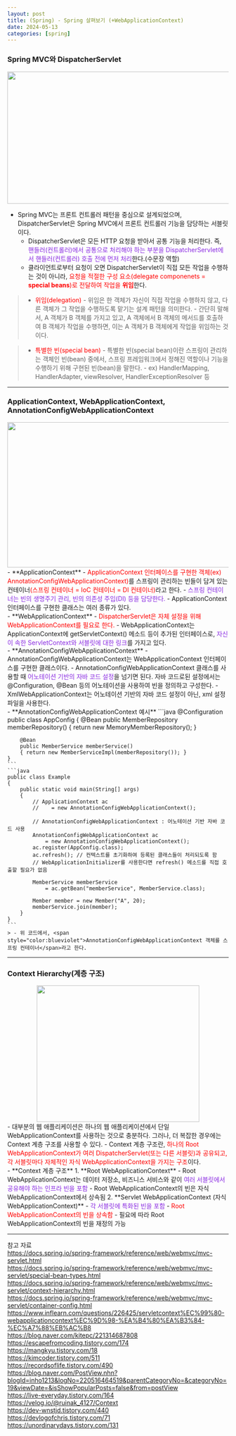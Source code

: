 ```yaml
---
layout: post
title: (Spring) - Spring 살펴보기 (+WebApplicationContext)
date: 2024-05-13
categories: [spring]
---
```

### Spring MVC와 DispatcherServlet
<center><img src="https://github.com/LeeJae-H/LeeJae-H.github.io/assets/122717063/4f7ebd71-77d4-4392-bfe9-542cd224dba7" width="700" height="300"></center>

- Spring MVC는 프론트 컨트롤러 패턴을 중심으로 설계되었으며, DispatcherServlet은 Spring MVC에서 프론트 컨트롤러 기능을 담당하는 서블릿이다.
    - DispatcherServlet은 모든 HTTP 요청을 받아서 공통 기능을 처리한다. 즉, <span style="color:blueviolet">핸들러(컨트롤러)에서 공통으로 처리해야 하는 부분을 DispatcherServlet에서 핸들러(컨트롤러) 호출 전에 먼저 처리</span>한다.(수문장 역할)
    - 클라이언트로부터 요청이 오면 DispatcherServlet이 직접 모든 작업을 수행하는 것이 아니라, <span style="color:red">요청을 적절한 구성 요소(delegate componenets = **special beans**)로 전달하여 작업을 **위임**</span>한다.

> - <span style="color:red">위임(delegation)</span>
    - 위임은 한 객체가 자신이 직접 작업을 수행하지 않고, 다른 객체가 그 작업을 수행하도록 맡기는 설계 패턴을 의미한다.
    - 간단히 말해서, A 객체가 B 객체를 가지고 있고, A 객체에서 B 객체의 메서드를 호출하여 B 객체가 작업을 수행하면, 이는 A 객체가 B 객체에게 작업을 위임하는 것이다.

> - <span style="color:red">특별한 빈(special bean)</span>
    - 특별한 빈(special bean)이란 스프링이 관리하는 객체인 빈(bean) 중에서, 스프링 프레임워크에서 정해진 역할이나 기능을 수행하기 위해 구현된 빈(bean)을 말한다.
    - ex) HandlerMapping, HandlerAdapter, viewResolver, HandlerExceptionResolver 등

---
### ApplicationContext, WebApplicationContext, AnnotationConfigWebApplicationContext
<center><img src="https://github.com/LeeJae-H/LeeJae-H.github.io/assets/122717063/2c33a644-bea2-4f79-b38f-17dbbba1c55a" width="570" height="330"></center>
- **ApplicationContext**
    - <span style="color:red">ApplicationContext 인터페이스를 구현한 객체(ex) AnnotationConfigWebApplicationContext)</span>를 스프링이 관리하는 빈들이 담겨 있는 컨테이너<span style="color:red">(스프링 컨테이너 = IoC 컨테이너 = DI 컨테이너)</span>라고 한다. 
    - <span style="color:blueviolet">스프링 컨테이너는 빈의 생명주기 관리, 빈의 의존성 주입(DI) 등을 담당한다.</span>
    - ApplicationContext 인터페이스를 구현한 클래스는 여러 종류가 있다.  
<br>
- **WebApplicationContext**
    - <span style="color:red">DispatcherServlet은 자체 설정을 위해 WebApplicationContext를 필요로 한다.</span>
    - WebApplicationContext는 ApplicationContext에 getServletContext() 메소드 등이 추가된 인터페이스로, <span style="color:blueviolet">자신이 속한 ServletContext와 서블릿에 대한 링크</span>를 가지고 있다.  
<br>
- **AnnotationConfigWebApplicationContext**
    - AnnotationConfigWebApplicationContext는 WebApplicationContext 인터페이스를 구현한 클래스이다.
    - AnnotationConfigWebApplicationContext 클래스를 사용할 때 <span style="color:blueviolet">어노테이션 기반의 자바 코드 설정</span>을 넘기면 된다. 자바 코드로된 설정에서는 @Configuration, @Bean 등의 어노테이션을 사용하여 빈을 정의하고 구성한다.  
    - XmlWebApplicationContext는 어노테이션 기반의 자바 코드 설정이 아닌, xml 설정 파일을 사용한다.  
<br>
- **AnnotationConfigWebApplicationContext 예시**
    ```java
    @Configuration
    public class AppConfig 
    {
        @Bean
        public MemberRepository memberRepository() 
        { return new MemoryMemberRepository(); }
        
        @Bean
        public MemberService memberService() 
        { return new MemberServiceImpl(memberRepository()); }
    }
    ```
    ```java
    public class Example 
    {
        public static void main(String[] args) 
        {
            // ApplicationContext ac 
            //    = new AnnotationConfigWebApplicationContext();
            
            // AnnotationConfigWebApplicationContext : 어노테이션 기반 자바 코드 사용 
            AnnotationConfigWebApplicationContext ac 
                = new AnnotationConfigWebApplicationContext();
            ac.register(AppConfig.class);
            ac.refresh(); // 컨텍스트를 초기화하여 등록된 클래스들이 처리되도록 함
            // WebApplicationInitializer를 사용한다면 refresh() 메소드를 직접 호출할 필요가 없음

            MemberService memberService 
                = ac.getBean("memberService", MemberService.class);

            Member member = new Member("A", 20);
            memberService.join(member);
        }
    }
    ```
    > - 위 코드에서, <span style="color:blueviolet">AnnotationConfigWebApplicationContext 객체를 스프링 컨테이너</span>라고 한다.

---
### Context Hierarchy(계층 구조)
<center><img src="https://github.com/LeeJae-H/LeeJae-H.github.io/assets/122717063/4cbc19e4-fd4d-48cb-8c67-ed639ed1c6f6" width="370" height="310"></center>
- 대부분의 웹 애플리케이션은 하나의 웹 애플리케이션에서 단일 WebApplicationContext를 사용하는 것으로 충분하다. 그러나, 더 복잡한 경우에는 Context 계층 구조를 사용할 수 있다.
    - Context 계층 구조란, <span style="color:red">하나의 Root WebApplicationContext가 여러 DispatcherServlet(또는 다른 서블릿)과 공유되고, 각 서블릿마다 자체적인 자식 WebApplicationContext을 가지는 구조</span>이다.   
<br>
- **Context 계층 구조**
    1. **Root WebApplicationContext**
        - Root WebApplicationContext는 데이터 저장소, 비즈니스 서비스와 같이 <span style="color:blueviolet">여러 서블릿에서 공유해야 하는 인프라 빈을 포함</span>
        - Root WebApplicationContext의 빈은 자식 WebApplicationContext에서 상속됨
    2. **Servlet WebApplicationContext (자식 WebApplicationContext)**  
        - <span style="color:blueviolet">각 서블릿에 특화된 빈을 포함</span>  
        - <span style="color:red">Root WebApplicationContext의 빈을 상속함</span>
        - 필요에 따라 Root WebApplicationContext의 빈을 재정의 가능

---
참고 자료  
https://docs.spring.io/spring-framework/reference/web/webmvc/mvc-servlet.html  
https://docs.spring.io/spring-framework/reference/web/webmvc/mvc-servlet/special-bean-types.html  
https://docs.spring.io/spring-framework/reference/web/webmvc/mvc-servlet/context-hierarchy.html   
https://docs.spring.io/spring-framework/reference/web/webmvc/mvc-servlet/container-config.html  
https://www.inflearn.com/questions/226425/servletcontext%EC%99%80-webapplicationcontext%EC%9D%98-%EA%B4%80%EA%B3%84-%EC%A7%88%EB%AC%B8  
https://blog.naver.com/kitepc/221314687808  
https://escapefromcoding.tistory.com/174  
https://mangkyu.tistory.com/18  
https://kimcoder.tistory.com/511  
https://recordsoflife.tistory.com/490  
https://blog.naver.com/PostView.nhn?blogId=inho1213&logNo=220516464519&parentCategoryNo=&categoryNo=19&viewDate=&isShowPopularPosts=false&from=postView  
https://live-everyday.tistory.com/164  
https://velog.io/@ruinak_4127/Context  
https://dev-wnstjd.tistory.com/440  
https://devlogofchris.tistory.com/71  
https://unordinarydays.tistory.com/131  
